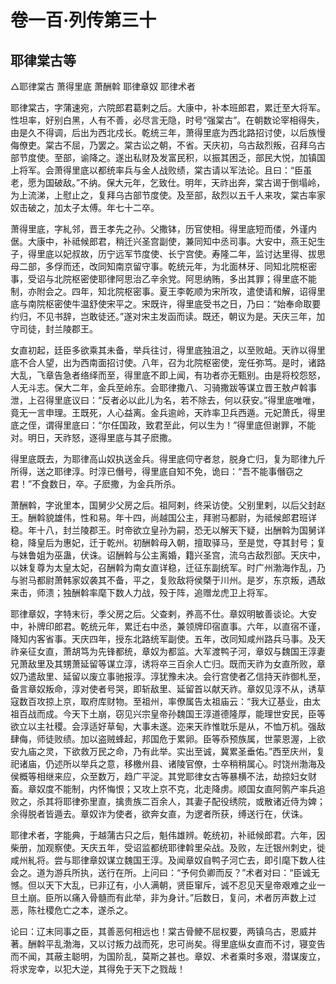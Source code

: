 # 卷一百·列传第三十

## 耶律棠古等

△耶律棠古 萧得里底 萧酬斡 耶律章奴 耶律术者

耶律棠古，字蒲速宛，六院郎君葛剌之后。大康中，补本班郎君，累迁至大将军。性坦率，好别白黑，人有不善，必尽言无隐，时号“强棠古”。在朝数论宰相得失，由是久不得调，后出为西北戍长。乾统三年，萧得里底为西北路招讨使，以后族慢侮僚吏。棠古不屈，乃罢之。棠古讼之朝，不省。天庆初，乌古敌烈叛，召拜乌古部节度使。至部，谕降之。遂出私财及发富民积，以振其困乏，部民大悦，加镇国上将军。会萧得里底以都统率兵与金人战败绩，棠古请以军法论。且曰：“臣虽老，愿为国破敌。”不纳。保大元年，乞致仕。明年，天祚出奔，棠古谒于倒塌岭，为上流涕，上慰止之，复拜乌古部节度使。及至部，敌烈以五千人来攻，棠古率家奴击破之，加太子太傅。年七十二卒。

萧得里底，字糺邻，晋王孝先之孙。父撒钵，历官使相。得里底短而偻，外谨内倨。大康中，补祗候郎君，稍迁兴圣宫副使，兼同知中丞司事。大安中，燕王妃生子，得里底以妃叔故，历宁远军节度使、长宁宫使。寿隆二年，监讨达里得、拔思母二部，多俘而还，改同知南京留守事。乾统元年，为北面林牙、同知北院枢密事，受诏与北院枢密使耶律阿思治乙辛余党。阿思纳贿，多出其罪；得里底不能制，亦附会之。四年，知北院枢密事。夏王李乾顺为宋所攻，遣使请和解，诏得里底与南院枢密使牛温舒使宋平之。宋既许，得里底受书之日，乃曰：“始奉命取要约归，不见书辞，岂敢徒还。”遂对宋主发函而读。既还，朝议为是。天庆三年，加守司徒，封兰陵郡王。

女直初起，廷臣多欲乘其未备，举兵往讨，得里底独沮之，以至败衄。天祚以得里底不合人望，出为西南面招讨使。八年，召为北院枢密使，宠任弥笃。是时，诸路大乱，飞章告急者络绎而至，得里底不即上闻，有功者亦无甄别。由是将校怨怒，人无斗志。保大二年，金兵至岭东。会耶律撒八、习骑撒跋等谋立晋王敖卢斡事泄，上召得里底议曰：“反者必以此儿为名，若不除去，何以获安。”得里底唯唯，竟无一言申理。王既死，人心益离。金兵逾岭，天祚率卫兵西遁。元妃萧氏，得里底之侄，谓得里底曰：“尔任国政，致君至此，何以生为！”得里底但谢罪，不能对。明日，天祚怒，逐得里底与其子麽撒。

得里底既去，为耶律高山奴执送金兵。得里底伺守者怠，脱身亡归，复为耶律九斤所得，送之耶律淳。时淳已僭号，得里底自知不免，诡曰：“吾不能事僭窃之君！”不食数日，卒。子麽撒，为金兵所杀。

萧酬斡，字讹里本，国舅少父房之后。祖阿剌，终采访使。父别里剌，以后父封赵王。酬斡貌雄伟，性和易。年十四，尚越国公主，拜驸马都尉，为祗候郎君班详稳。年十八，封兰陵郡王。时帝欲立皇孙为嗣，恐无以解天下疑，出酬斡为国舅详稳，降皇后为惠妃，迁于乾州。初酬斡母入朝，擅取驿马，至是觉，夺其封号；复与妹鲁姐为巫蛊，伏诛。诏酬斡与公主离婚，籍兴圣宫，流乌古敌烈部。天庆中，以妹复尊为太皇太妃，召酬斡为南女直详稳，迁征东副统军。时广州渤海作乱，乃与驸马都尉萧韩家奴袭其不备，平之，复败敌将侯槩于川州。是岁，东京叛，遇敌来击，师溃；独酬斡率麾下数人力战，殁于阵，追赠龙虎卫上将军。

耶律章奴，字特末衍，季父房之后。父查剌，养高不仕。章奴明敏善谈论。大安中，补牌印郎君。乾统元年，累迁右中丞，兼领牌印宿直事。六年，以直宿不谨，降知内客省事。天庆四年，授东北路统军副使。五年，改同知咸州路兵马事。及天祚亲征女直，萧胡笃为先锋都统，章奴为都监。大军渡鸭子河，章奴与魏国王淳妻兄萧敌里及其甥萧延留等谋立淳，诱将卒三百余人亡归。既而天祚为女直所败，章奴乃遣敌里、延留以废立事驰报淳。淳犹豫未决。会行宫使者乙信持天祚御札至，备言章奴叛命，淳对使者号哭，即斩敌里、延留首以献天祚。章奴见淳不从，诱草寇数百攻掠上京，取府库财物。至祖州，率僚属告太祖庙云：“我大辽基业，由太祖百战而成。今天下土崩，窃见兴宗皇帝孙魏国王淳道德隆厚，能理世安民，臣等欲立以主社稷。会淳适好草甸，大事未遂。迩来天祚惟耽乐是从，不恤万机。强敌肆侮，师徒败绩。加以盗贼蜂起，邦国危于累卵。臣等忝预族属，世蒙恩渥，上欲安九庙之灵，下欲救万民之命，乃有此举。实出至诚，冀累圣垂佑。”西至庆州，复祀诸庙，仍述所以举兵之意，移檄州县、诸陵官僚，士卒稍稍属心。时饶州渤海及侯概等相继来应，众至数万，趋广平淀。其党耶律女古等暴横不法，劫掠妇女财畜。章奴度不能制，内怀悔恨；又攻上京不克，北走降虏。顺国女直阿鹘产率兵追败之，杀其将耶律弥里直，擒贵族二百余人，其妻子配役绣院，或散诸近侍为婢；余得脱者皆遁去。章奴诈为使者，欲奔女直，为逻者所获，缚送行在，伏诛。

耶律术者，字能典，于越蒲古只之后，魁伟雄辨。乾统初，补祗候郎君。六年，因柴册，加观察使。天庆五年，受诏监都统耶律斡里朵战。及败，左迁银州刺史，徙咸州糺将。尝与耶律章奴谋立魏国王淳。及闻章奴自鸭子河亡去，即引麾下数人往会之。道为游兵所执，送行在所。上问曰：“予何负卿而反？”术者对曰：“臣诚无憾。但以天下大乱，已非辽有，小人满朝，贤臣窜斥，诚不忍见天皇帝艰难之业一旦土崩。臣所以痛入骨髓而有此举，非为身计。”后数日，复问，术者厉声数上过恶，陈社稷危亡之本，遂杀之。

论曰：辽末同事之臣，其善恶何相远也！棠古骨鲠不屈权要，两镇乌古，恩威并著。酬斡平乱渤海，又以讨叛力战而死，忠可尚矣。得里底纵女直而不讨，寝变告而不闻，其蔽主聪明，为国阶乱，莫斯之甚也。章奴、术者乘时多艰，潜谋废立，将求宠幸，以犯大逆，其得免于天下之戮哉！
